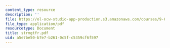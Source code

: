 ```yaml
---
content_type: resource
description: ''
file: https://ol-ocw-studio-app-production.s3.amazonaws.com/courses/9-641j-introduction-to-neural-networks-spring-2005/a5e7be50b7e7b2610c5fc5359cf6f597_strmgtfr.pdf
file_type: application/pdf
resourcetype: Document
title: strmgtfr.pdf
uid: a5e7be50-b7e7-b261-0c5f-c5359cf6f597
---
```

